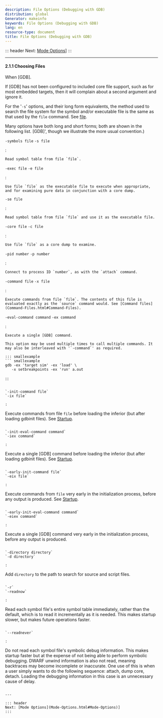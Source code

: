 ```yaml
---
description: File Options (Debugging with GDB)
distribution: global
Generator: makeinfo
keywords: File Options (Debugging with GDB)
lang: en
resource-type: document
title: File Options (Debugging with GDB)
---
```

::: header
Next: [Mode Options](Mode-Options.html#Mode-Options)]
:::

---

#### 2.1.1 Choosing Files

When [GDB].

If [GDB] has not been configured to included core file support, such as for most embedded targets, then it will complain about a second argument and ignore it.

For the '`-s`' options, and their long form equivalents, the method used to search the file system for the symbol and/or executable file is the same as that used by the `file` command. See [file](Files.html#Files).

Many options have both long and short forms; both are shown in the following list. [GDB]', though we illustrate the more usual convention.)

`-symbols file`
`-s file`

:

```
Read symbol table from file `file`.
```

`-exec file`
`-e file`

:

```
Use file `file` as the executable file to execute when appropriate, and for examining pure data in conjunction with a core dump.
```

`-se file`

:

```
Read symbol table from file `file` and use it as the executable file.
```

`-core file`
`-c file`

:

```
Use file `file` as a core dump to examine.
```

`-pid number`
`-p number`

:

```
Connect to process ID `number`, as with the `attach` command.
```

`-command file`
`-x file`

:

```
Execute commands from file `file`. The contents of this file is evaluated exactly as the `source` command would. See [Command files](Command-Files.html#Command-Files).
```

`-eval-command command`
`-ex command`

:

```
Execute a single [GDB] command.

This option may be used multiple times to call multiple commands. It may also be interleaved with '`-command`' as required.

::: smallexample
``` smallexample
gdb -ex 'target sim' -ex 'load' \
   -x setbreakpoints -ex 'run' a.out
```

:::

```

`-init-command file`
`-ix file`

:   

```

Execute commands from file `file` before loading the inferior (but after loading gdbinit files). See [Startup](Startup.html#Startup).

```

`-init-eval-command command`
`-iex command`

:   

```

Execute a single [GDB] command before loading the inferior (but after loading gdbinit files). See [Startup](Startup.html#Startup).

```

`-early-init-command file`
`-eix file`

:   

```

Execute commands from `file` very early in the initialization process, before any output is produced. See [Startup](Startup.html#Startup).

```

`-early-init-eval-command command`
`-eiex command`

:   

```

Execute a single [GDB] command very early in the initialization process, before any output is produced.

```

`-directory directory`
`-d directory`

:   

```

Add `directory` to the path to search for source and script files.

```

`-r`
`-readnow`

:   

```

Read each symbol file's entire symbol table immediately, rather than the default, which is to read it incrementally as it is needed. This makes startup slower, but makes future operations faster.

```

`--readnever`

:   

```

Do not read each symbol file's symbolic debug information. This makes startup faster but at the expense of not being able to perform symbolic debugging. DWARF unwind information is also not read, meaning backtraces may become incomplete or inaccurate. One use of this is when a user simply wants to do the following sequence: attach, dump core, detach. Loading the debugging information in this case is an unnecessary cause of delay.

```

---

::: header
Next: [Mode Options](Mode-Options.html#Mode-Options)]
:::
```
